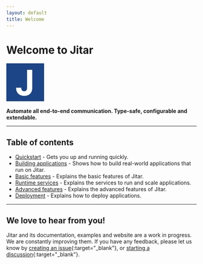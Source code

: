 ```yaml
---
layout: default
title: Welcome
---
```


# Welcome to Jitar

![Jitar logo](./assets/images/icon.png)

**Automate all end-to-end communication. Type-safe, configurable and extendable.**

---

## Table of contents

* [Quickstart](quickstart.html) - Gets you up and running quickly.
* [Building applications](building-applications.html) - Shows how to build real-world applications that run on Jitar.
* [Basic features](basic-features.html) - Explains the basic features of Jitar.
* [Runtime services](runtime-services.html) - Explains the services to run and scale applications.
* [Advanced features](advanced-features.html) - Explains the advanced features of Jitar.
* [Deployment](deployment.html) - Explains how to deploy applications.

---

## We love to hear from you!

Jitar and its documentation, examples and website are a work in progress. We are constantly improving them. If you have any feedback, please let us know by [creating an issue](https://github.com/MaskingTechnology/jitar/issues){:target="_blank"}, or [starting a discussion](https://github.com/MaskingTechnology/jitar/discussions){:target="_blank"}.
